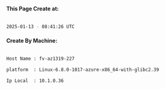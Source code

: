 
   
#### This Page Create at:

```bash

2025-01-13 - 08:41:26 UTC

```

#### Create By Machine:

```bash

Host Name : fv-az1319-227

platform  : Linux-6.8.0-1017-azure-x86_64-with-glibc2.39

Ip Local  : 10.1.0.36

```

